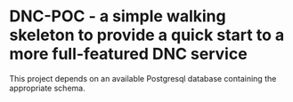 # DNC-POC - a simple walking skeleton to provide a quick start to a more full-featured DNC service

This project depends on an available Postgresql database containing the appropriate schema.
